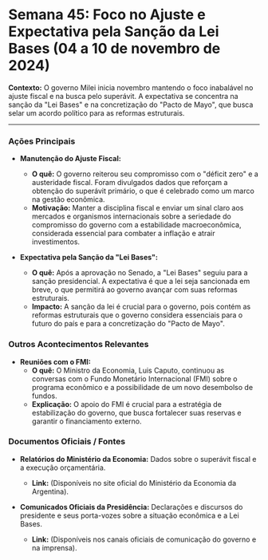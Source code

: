 # Semana 45: Foco no Ajuste e Expectativa pela Sanção da Lei Bases (04 a 10 de novembro de 2024)

**Contexto:** O governo Milei inicia novembro mantendo o foco inabalável no ajuste fiscal e na busca pelo superávit. A expectativa se concentra na sanção da "Lei Bases" e na concretização do "Pacto de Mayo", que busca selar um acordo político para as reformas estruturais.

---

### Ações Principais

*   **Manutenção do Ajuste Fiscal:**
    *   **O quê:** O governo reiterou seu compromisso com o "déficit zero" e a austeridade fiscal. Foram divulgados dados que reforçam a obtenção do superávit primário, o que é celebrado como um marco na gestão econômica.
    *   **Motivação:** Manter a disciplina fiscal e enviar um sinal claro aos mercados e organismos internacionais sobre a seriedade do compromisso do governo com a estabilidade macroeconômica, considerada essencial para combater a inflação e atrair investimentos.

*   **Expectativa pela Sanção da "Lei Bases":**
    *   **O quê:** Após a aprovação no Senado, a "Lei Bases" seguiu para a sanção presidencial. A expectativa é que a lei seja sancionada em breve, o que permitirá ao governo avançar com suas reformas estruturais.
    *   **Impacto:** A sanção da lei é crucial para o governo, pois contém as reformas estruturais que o governo considera essenciais para o futuro do país e para a concretização do "Pacto de Mayo".

### Outros Acontecimentos Relevantes

*   **Reuniões com o FMI:**
    *   **O quê:** O Ministro da Economia, Luis Caputo, continuou as conversas com o Fundo Monetário Internacional (FMI) sobre o programa econômico e a possibilidade de um novo desembolso de fundos.
    *   **Explicação:** O apoio do FMI é crucial para a estratégia de estabilização do governo, que busca fortalecer suas reservas e garantir o financiamento externo.

### Documentos Oficiais / Fontes

*   **Relatórios do Ministério da Economia:** Dados sobre o superávit fiscal e a execução orçamentária.
    *   **Link:** (Disponíveis no site oficial do Ministério da Economia da Argentina).

*   **Comunicados Oficiais da Presidência:** Declarações e discursos do presidente e seus porta-vozes sobre a situação econômica e a Lei Bases.
    *   **Link:** (Disponíveis nos canais oficiais de comunicação do governo e na imprensa).
